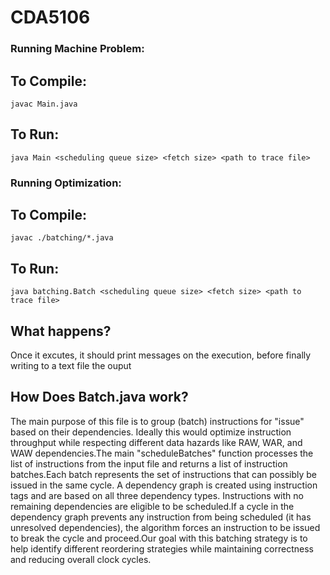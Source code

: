 # CDA5106

### Running Machine Problem:
## To Compile:
`javac Main.java`

## To Run:
`java Main <scheduling queue size> <fetch size> <path to trace file>`

### Running Optimization:
## To Compile:
`javac ./batching/*.java`

## To Run:
`java batching.Batch <scheduling queue size> <fetch size> <path to trace file>`

## What happens?
Once it excutes, it should print messages on the execution, before finally writing to a text file the ouput

## How Does Batch.java work?
The main purpose of this file is to group (batch) instructions for "issue" based on their dependencies. Ideally this would optimize instruction throughput while respecting different data hazards like RAW, WAR, and WAW dependencies.The main "scheduleBatches" function processes the list of instructions from the input file and returns a list of instruction batches.Each batch represents the set of instructions that can possibly be issued in the same cycle. A dependency graph is created using instruction tags and are based on all three dependency types. Instructions with no remaining dependencies are eligible to be scheduled.If a cycle in the dependency graph prevents any instruction from being scheduled (it has unresolved dependencies), the algorithm forces an instruction to be issued to break the cycle and proceed.Our goal with this batching strategy is to help identify different reordering strategies while maintaining correctness and reducing overall clock cycles. 
